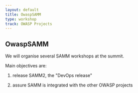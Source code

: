 ```yaml
---
layout: default
title: OwaspSAMM
type: workshop
track: OWASP Projects
---
```


## OwaspSAMM

We will organise several SAMM workshops at the summit.

Main objectives are:

1) release SAMM2, the "DevOps release"

2) assure SAMM is integrated with the other OWASP projects
